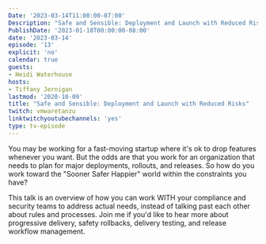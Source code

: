 ```yaml
---
Date: '2023-03-14T11:00:00-07:00'
Description: "Safe and Sensible: Deployment and Launch with Reduced Risks"
PublishDate: '2023-01-18T00:00:00-08:00'
date: '2023-03-14'
episode: '13'
explicit: 'no'
calendar: true
guests:
- Heidi Waterhouse 
hosts:
- Tiffany Jernigan
lastmod: '2020-10-09'
title: "Safe and Sensible: Deployment and Launch with Reduced Risks"
twitch: vmwaretanzu
linktwitchyoutubechannels: 'yes'
type: tv-episode
---
```


You may be working for a fast-moving startup where it's ok to drop features whenever you want. But the odds are that you work for an organization that needs to plan for major deployments, rollouts, and releases. So how do you work toward the "Sooner Safer Happier" world within the constraints you have? 

This talk is an overview of how you can work WITH your compliance and security teams to address actual needs, instead of talking past each other about rules and processes. Join me if you'd like to hear more about progressive delivery, safety rollbacks, delivery testing, and release workflow management.